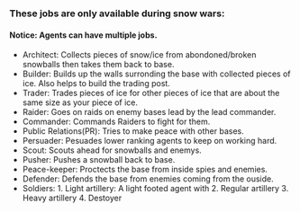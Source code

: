 ### These jobs are only available during snow wars:
#### Notice: Agents can have multiple jobs.

- Architect: Collects pieces of snow/ice from abondoned/broken snowballs then takes them back to base.
- Builder: Builds up the walls surronding the base with collected pieces of ice. Also helps to build the trading post.
- Trader: Trades pieces of ice for other pieces of ice that are about the same size as your piece of ice.
- Raider: Goes on raids on enemy bases lead by the lead commander.
- Commander: Commands Raiders to fight for them.
- Public Relations(PR): Tries to make peace with other bases.
- Persuader: Pesuades lower ranking agents to keep on working hard.
- Scout: Scouts ahead for snowballs and enemys.
- Pusher: Pushes a snowball back to base.
- Peace-keeper: Proctects the base from inside spies and enemies.
- Defender: Defends the base from enemies coming from the ouside.
- Soldiers: 1. Light artillery: A light footed agent with 
            2. Regular artillery
            3. Heavy artillery
            4. Destoyer
